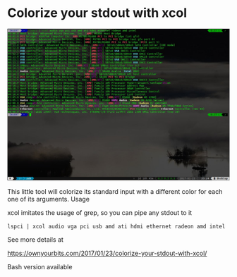 # Colorize your stdout with xcol

![xcol shot](/resources/xcol.jpg)

This little tool will colorize its standard input with a different color for each one of its arguments.
Usage

xcol imitates the usage of grep, so you can pipe any stdout to it

    lspci | xcol audio vga pci usb amd ati hdmi ethernet radeon amd intel
    
See more details at 

https://ownyourbits.com/2017/01/23/colorize-your-stdout-with-xcol/

Bash version available
